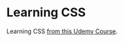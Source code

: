 # Learning CSS

Learning CSS [from this Udemy Course](https://www.udemy.com/course/css-the-complete-guide-incl-flexbox-grid-sass/).
